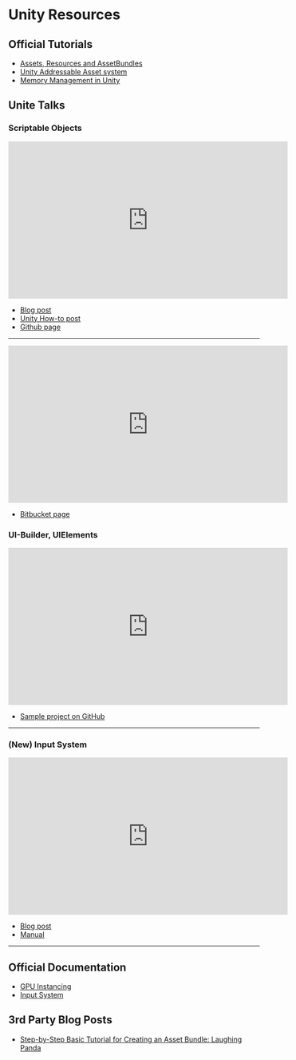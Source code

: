 # Unity Resources

## Official Tutorials

* [Assets, Resources and AssetBundles](https://learn.unity.com/tutorial/assets-resources-and-assetbundles)
* [Unity Addressable Asset system](https://docs.unity3d.com/Packages/com.unity.addressables@1.4/manual/index.html)
* [Memory Management in Unity](https://learn.unity.com/tutorial/memory-management-in-unity)

## Unite Talks

### Scriptable Objects

<iframe width="560" height="315" src="https://www.youtube-nocookie.com/embed/raQ3iHhE_Kk" frameborder="0" allow="accelerometer; autoplay; encrypted-media; gyroscope; picture-in-picture" allowfullscreen></iframe>

- [Blog post](http://www.roboryantron.com/2017/10/unite-2017-game-architecture-with.html)
- [Unity How-to post](https://unity3d.com/how-to/architect-with-scriptable-objects)
- [Github page](https://github.com/roboryantron/Unite2017)

---

<iframe width="560" height="315" src="https://www.youtube-nocookie.com/embed/VBA1QCoEAX4" frameborder="0" allow="accelerometer; autoplay; encrypted-media; gyroscope; picture-in-picture" allowfullscreen></iframe>

- [Bitbucket page](https://bitbucket.org/richardfine/scriptableobjectdemo/src/default/)

### UI-Builder, UIElements

<iframe width="560" height="315" src="https://www.youtube-nocookie.com/embed/t4tfgI1XvGs" frameborder="0" allow="accelerometer; autoplay; encrypted-media; gyroscope; picture-in-picture" allowfullscreen></iframe>

- [Sample project on GitHub](https://github.com/Unity-Technologies/UIElementsUniteCPH2019RuntimeDemo)

---

### (New) Input System

<iframe width="560" height="315" src="https://www.youtube-nocookie.com/embed/hw3Gk5PoZ6A" frameborder="0" allow="accelerometer; autoplay; encrypted-media; gyroscope; picture-in-picture" allowfullscreen></iframe>

- [Blog post](https://blogs.unity3d.com/2019/10/14/introducing-the-new-input-system/?utm_source=youtube&utm_medium=social&utm_campaign=engine_global_generalpromo_2019-10-14_input-system&utm_content=blog)
- [Manual](https://docs.unity3d.com/Packages/com.unity.inputsystem@1.0/manual/)

---

## Official Documentation

* [GPU Instancing](https://docs.unity3d.com/2019.3/Documentation/Manual/GPUInstancing.html)
* [Input System](https://docs.unity3d.com/Packages/com.unity.inputsystem@1.0/manual/)

## 3rd Party Blog Posts

- [Step-by-Step Basic Tutorial for Creating an Asset Bundle: Laughing Panda](https://onegamefoundation.github.io/docs/asset-bundle-laughing-panda-tutorial.html)
